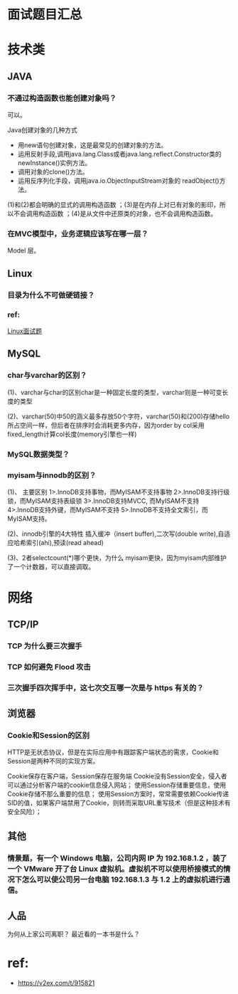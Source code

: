# 面试题目汇总

# 技术类

## JAVA

### 不通过构造函数也能创建对象吗？ 

可以。

Java创建对象的几种方式

  * 用new语句创建对象，这是最常见的创建对象的方法。
  * 运用反射手段,调用java.lang.Class或者java.lang.reflect.Constructor类的newInstance()实例方法。
  * 调用对象的clone()方法。
  * 运用反序列化手段，调用java.io.ObjectInputStream对象的 readObject()方法。

(1)和(2)都会明确的显式的调用构造函数 ；(3)是在内存上对已有对象的影印，所以不会调用构造函数 ；(4)是从文件中还原类的对象，也不会调用构造函数。


### 在MVC模型中，业务逻辑应该写在哪一层？

Model 层。


## Linux

### 目录为什么不可做硬链接？

### ref:

[Linux面试题](https://github.com/trimstray/test-your-sysadmin-skills)

## MySQL

### char与varchar的区别？

(1)、varchar与char的区别char是一种固定长度的类型，varchar则是一种可变长度的类型

(2)、varchar(50)中50的涵义最多存放50个字符，varchar(50)和(200)存储hello所占空间一样，但后者在排序时会消耗更多内存，因为order by col采用fixed_length计算col长度(memory引擎也一样)

### MySQL数据类型？

### myisam与innodb的区别？

(1)、 主要区别
1>.InnoDB支持事物，而MyISAM不支持事物
2>.InnoDB支持行级锁，而MyISAM支持表级锁
3>.InnoDB支持MVCC, 而MyISAM不支持
4>.InnoDB支持外键，而MyISAM不支持
5>.InnoDB不支持全文索引，而MyISAM支持。

(2)、innodb引擎的4大特性
插入缓冲（insert buffer),二次写(double write),自适应哈希索引(ahi),预读(read ahead)

(3)、2者selectcount(*)哪个更快，为什么 myisam更快，因为myisam内部维护了一个计数器，可以直接调取。





# 网络

## TCP/IP

### TCP 为什么要三次握手

### TCP 如何避免 Flood 攻击

### 三次握手四次挥手中，这七次交互哪一次是与 https 有关的？

## 浏览器

### Cookie和Session的区别

HTTP是无状态协议，但是在实际应用中有跟踪客户端状态的需求，Cookie和Session是两种不同的实现方案。

Cookie保存在客户端，Session保存在服务端
Cookie没有Session安全，侵入者可以通过分析客户端的cookie信息侵入网站；
使用Session存储重要信息，使用Cookie存储不那么重要的信息；
使用Session方案时，常常需要依赖Cookie传递SID的值，如果客户端禁用了Cookie，则转而采取URL重写技术（但是这种技术有安全风险）；

## 其他

### 情景题，有一个 Windows 电脑，公司内网 IP 为 192.168.1.2 ，装了一个 VMware 开了台 Linux 虚拟机。虚拟机不可以使用桥接模式的情况下怎么可以使公司另一台电脑 192.168.1.3 与 1.2 上的虚拟机进行通信。


## 人品

为何从上家公司离职？
最近看的一本书是什么？



# ref:

* https://v2ex.com/t/915821